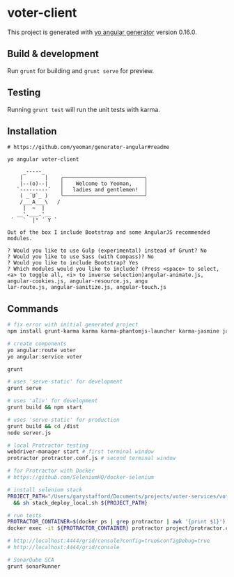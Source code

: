 # voter-client

This project is generated with [yo angular generator](https://github.com/yeoman/generator-angular)
version 0.16.0.

## Build & development

Run `grunt` for building and `grunt serve` for preview.

## Testing

Running `grunt test` will run the unit tests with karma.

## Installation

```text
# https://github.com/yeoman/generator-angular#readme

yo angular voter-client

     _-----_
    |       |    ╭──────────────────────────╮
    |--(o)--|    │    Welcome to Yeoman,    │
   `---------´   │   ladies and gentlemen!  │
    ( _´U`_ )    ╰──────────────────────────╯
    /___A___\   /
     |  ~  |
   __'.___.'__
 ´   `  |° ´ Y `

Out of the box I include Bootstrap and some AngularJS recommended modules.

? Would you like to use Gulp (experimental) instead of Grunt? No
? Would you like to use Sass (with Compass)? No
? Would you like to include Bootstrap? Yes
? Which modules would you like to include? (Press <space> to select, <a> to toggle all, <i> to inverse selection)angular-animate.js, angular-cookies.js, angular-resource.js, angu
lar-route.js, angular-sanitize.js, angular-touch.js
```

## Commands

```bash
# fix error with initial generated project
npm install grunt-karma karma karma-phantomjs-launcher karma-jasmine jasmine-core phantomjs-prebuilt --save-dev

# create components
yo angular:route voter
yo angular:service voter

grunt

# uses 'serve-static' for development
grunt serve

# uses 'aliv' for development
grunt build && npm start

# uses 'serve-static' for production
grunt build && cd /dist
node server.js

# local Protractor testing
webdriver-manager start # first terminal window
protractor protractor.conf.js # second terminal window

# for Protractor with Docker
# https://github.com/SeleniumHQ/docker-selenium

# install selenium stack
PROJECT_PATH="/Users/garystafford/Documents/projects/voter-services/voter-client" \
  && sh stack_deploy_local.sh ${PROJECT_PATH}

# run tests
PROTRACTOR_CONTAINER=$(docker ps | grep protractor | awk '{print $1}')
docker exec -it ${PROTRACTOR_CONTAINER} protractor project/protractor.conf.js

# http://localhost:4444/grid/console?config=true&configDebug=true
# http://localhost:4444/grid/console

# SonarQube SCA
grunt sonarRunner
```
